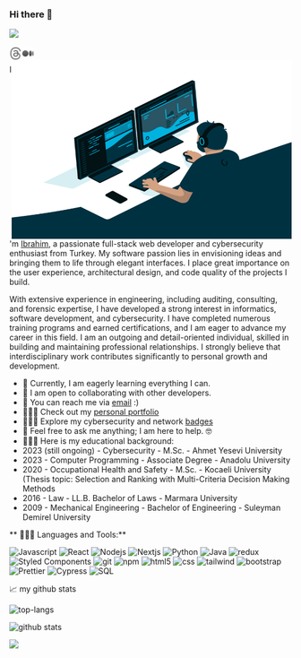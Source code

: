 ### Hi there 👋

<!--
**ibrahimfevzi/ibrahimfevzi** is a ✨ _special_ ✨ repository because its `README.md` (this file) appears on your GitHub profile.

Here are some ideas to get you started:

- 🔭 I’m currently working on ...
- 🌱 I’m currently learning ...
- 👯 I’m looking to collaborate on ...
- 🤔 I’m looking for help with ...
- 💬 Ask me about ...
- 📫 How to reach me: ...
- 😄 Pronouns: ...
- ⚡ Fun fact: ...
-->
![](https://komarev.com/ghpvc/?username=ibrahimfevzi&label=Profile+Views)
<br />

<a href="https://www.linkedin.com/in/ibrahim-f-kayan/">
  <img align="left" alt="" width="22px" src="https://upload.wikimedia.org/wikipedia/commons/8/81/LinkedIn_icon.svg" />
</a>
<a href="https://twitter.com/ibrahimfevzi">
  <img align="left" alt="" width="22px" src="https://upload.wikimedia.org/wikipedia/commons/6/6f/Logo_of_Twitter.svg" />
</a>
<a href="https://www.instagram.com/ibrahimfevzi/">
  <img align="left" alt="" width="22px" src="https://upload.wikimedia.org/wikipedia/commons/e/e7/Instagram_logo_2016.svg" />
</a>
<a href="https://www.threads.net/@ibrahimfevzi">
  <img align="left" alt="" width="22px"  src="https://github.com/ibrahimfevzi/ibrahimfevzi/blob/main/instagram-threads.svg" />
</a>
<a href="https://www.medium.com/@ibrahimfevzi">
  <img align="left" alt="" width="22px"  src="https://github.com/ibrahimfevzi/ibrahimfevzi/blob/main/icons8-medium.svg" />
</a>





<br />

  <img align="right" alt="GIF" src="https://github.com/ibrahimfevzi/ibrahimfevzi/blob/main/code.gif" width="500" height="320" />


I'm [Ibrahim](https://www.linkedin.com/in/ibrahim-f-kayan/), a passionate full-stack web developer and cybersecurity enthusiast from Turkey. My software passion lies in envisioning ideas and bringing them to life through elegant interfaces. I place great importance on the user experience, architectural design, and code quality of the projects I build.

With extensive experience in engineering, including auditing, consulting, and forensic expertise, I have developed a strong interest in informatics, software development, and cybersecurity. I have completed numerous training programs and earned certifications, and I am eager to advance my career in this field. I am an outgoing and detail-oriented individual, skilled in building and maintaining professional relationships. I strongly believe that interdisciplinary work contributes significantly to personal growth and development.

- 🌱 Currently, I am eagerly learning everything I can.
- 👯  I am open to collaborating with other developers.
- 💼 You can reach me via [email](mailto:ibrahimfevzi@gmail.com) :)
- 👨🏻‍💻 Check out my [personal portfolio](https://ibrahimkayan.vercel.app/)
- 👨🏻‍💻 Explore my cybersecurity and network [badges](https://www.credly.com/users/ibrahim-fevzi-kayan/badges)
- 💬 Feel free to ask me anything; I am here to help. 🤓
- 👨🏻‍🎓 Here is my educational background:
- 2023 (still ongoing) - Cybersecurity - M.Sc. - Ahmet Yesevi University
- 2023 - Computer Programming - Associate Degree - Anadolu University
- 2020 - Occupational Health and Safety - M.Sc. - Kocaeli University (Thesis topic: Selection and Ranking with Multi-Criteria Decision Making Methods
- 2016 - Law  - LL.B. Bachelor of Laws - Marmara University
- 2009 - Mechanical Engineering - Bachelor of Engineering - Suleyman Demirel University


** 👨🏻‍💻 Languages and Tools:**  

<p>
  <img alt="Javascript" src="https://img.shields.io/badge/-JavaScript-F7DF1E?style=flat-square&logo=javascript&logoColor=white" />
  <img alt="React" src="https://img.shields.io/badge/-React-45b8d8?style=flat-square&logo=react&logoColor=white" />
  <img alt="Nodejs" src="https://img.shields.io/badge/-Nodejs-43853d?style=flat-square&logo=Node.js&logoColor=white" />
  <img alt="Nextjs" src="https://img.shields.io/badge/-Nextjs-F05032?style=flat-square&logo=Next.js&logoColor=white" />
  <img alt="Python" src="https://img.shields.io/badge/-Python-d3d3d3?style=flat-square&logo=python&logoColor=1da1f2" />
  <img alt="Java" src="https://img.shields.io/badge/-JAVA-007acc?style=flat-square&logo=JAVA&logoColor=white" />
  <img alt="redux" src="https://img.shields.io/badge/-Redux-764ABC?style=flat-square&logo=redux&logoColor=white" />
  <img alt="Styled Components" src="https://img.shields.io/badge/-Styled_Components-db7092?style=flat-square&logo=styled-components&logoColor=white" />
  <img alt="git" src="https://img.shields.io/badge/-Git-F05032?style=flat-square&logo=git&logoColor=white" />
  <img alt="npm" src="https://img.shields.io/badge/-NPM-8b4513?style=flat-square&logo=npm&logoColor=white" />
  <img alt="html5" src="https://img.shields.io/badge/-HTML5-E34F26?style=flat-square&logo=html5&logoColor=white" />
  <img alt="css" src="https://img.shields.io/badge/-CSS-264de4?style=flat-square&logo=css&logoColor=white" />
  <img alt="tailwind" src="https://img.shields.io/badge/-tailwind-d3d3d3?style=flat-square&logo=tailwindcss&logoColor=1DA1F2" />
  <img alt="bootstrap" src="https://img.shields.io/badge/-Bootstrap-764ABC?style=flat-square&logo=bootstrap&logoColor=white" />
  <img alt="Prettier" src="https://img.shields.io/badge/-Prettier-F7B93E?style=flat-square&logo=prettier&logoColor=white" />
  <img alt="Cypress" src="https://img.shields.io/badge/-Cypress-66bb6a?style=flat-square&logo=cypress&logoColor=white" />
  <img alt="SQL" src="https://img.shields.io/badge/-SQL-007acc?style=flat-square&logo=mysql&logoColor=white" />




</p>






📈 my github stats

![top-langs](https://github-readme-stats.vercel.app/api/top-langs?username=ibrahimfevzi&show_icons=true&theme=radical)

![github stats](https://github-readme-stats.vercel.app/api?username=ibrahimfevzi&show_icons=true&theme=radical)

![](https://hit.yhype.me/github/profile?user_id=84006626)
